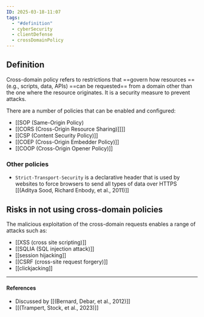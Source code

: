 ```yaml
---
ID: 2025-03-18-11:07
tags:
  - "#definition"
  - cyberSecurity
  - clientDefense
  - crossDomainPolicy
---
```

## Definition

Cross-domain policy refers to restrictions that ==govern how resources ==(e.g., scripts, data, APIs) ==can be requested== from a domain other than the one where the resource originates. It is a security measure to prevent attacks.

There are a number of policies that can be enabled and configured:
- [[SOP (Same-Origin Policy)
- [[CORS (Cross-Origin Resource Sharing)]]]]
- [[CSP (Content Security Policy)]]
- [[COEP (Cross-Origin Embedder Policy)]]
- [[COOP (Cross-Origin Opener Policy)]]

### Other policies

- `Strict-Transport-Security` is a declarative header that is used by websites to force browsers to send all types of data over HTTPS [[(Aditya Sood, Richard Enbody, et al., 2011)]]

## Risks in not using cross-domain policies

The malicious exploitation of the cross-domain requests enables a range of attacks such as:
- [[XSS (cross site scripting)]]
- [[SQLIA (SQL injection attack)]]
- [[session hijacking]]
- [[CSRF (cross-site request forgery)]]
- [[clickjacking]]

---
#### References
- Discussed by [[(Bernard, Debar, et al., 2012)]]
- [[(Trampert, Stock, et al., 2023)]]